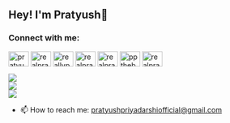 ## Hey! I'm Pratyush👋

<h3 align="left">Connect with me:</h3>
<p align="left">
<a href="https://linkedin.com/in/pratyushpriyadarshiofficial" target="blank"><img align="center" src="https://raw.githubusercontent.com/rahuldkjain/github-profile-readme-generator/master/src/images/icons/Social/linked-in-alt.svg" alt="pratyushpriyadarshiofficial" height="30" width="40" /></a>
<a href="https://kaggle.com/realpratz" target="blank"><img align="center" src="https://raw.githubusercontent.com/rahuldkjain/github-profile-readme-generator/master/src/images/icons/Social/kaggle.svg" alt="realpratz" height="30" width="40" /></a>
<a href="https://fb.com/reallypratz" target="blank"><img align="center" src="https://raw.githubusercontent.com/rahuldkjain/github-profile-readme-generator/master/src/images/icons/Social/facebook.svg" alt="reallypratz" height="30" width="40" /></a>
<a href="https://instagram.com/realpratz" target="blank"><img align="center" src="https://raw.githubusercontent.com/rahuldkjain/github-profile-readme-generator/master/src/images/icons/Social/instagram.svg" alt="realpratz" height="30" width="40" /></a>
<a href="https://www.codechef.com/users/realpratz" target="blank"><img align="center" src="https://cdn.jsdelivr.net/npm/simple-icons@3.1.0/icons/codechef.svg" alt="realpratz" height="30" width="40" /></a>
<a href="https://codeforces.com/profile/ppthebest" target="blank"><img align="center" src="https://raw.githubusercontent.com/rahuldkjain/github-profile-readme-generator/master/src/images/icons/Social/codeforces.svg" alt="ppthebest" height="30" width="40" /></a>
<a href="https://www.leetcode.com/realpratz" target="blank"><img align="center" src="https://raw.githubusercontent.com/rahuldkjain/github-profile-readme-generator/master/src/images/icons/Social/leet-code.svg" alt="realpratz" height="30" width="40" /></a>
</p>

![](https://github-readme-stats.vercel.app/api?username=realpratz&theme=dark&hide_border=false&include_all_commits=false&count_private=false)<br/>
![](https://nirzak-streak-stats.vercel.app/?user=realpratz&theme=dark&hide_border=false)<br/>
![](https://github-readme-stats.vercel.app/api/top-langs/?username=realpratz&theme=dark&hide_border=false&include_all_commits=false&count_private=false&layout=compact)

- 📫 How to reach me: pratyushpriyadarshiofficial@gmail.com
